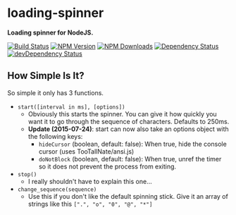# loading-spinner
**Loading spinner for NodeJS.**

[![Build Status](https://travis-ci.org/ivangabriele/loading-spinner.svg?branch=master)](https://travis-ci.org/ivangabriele/loading-spinner)
[![NPM Version](https://img.shields.io/npm/v/loading-spinner.svg?style=flat)](https://www.npmjs.org/package/loading-spinner)
[![NPM Downloads](https://img.shields.io/npm/dm/loading-spinner.svg?style=flat)](https://www.npmjs.org/package/loading-spinner)
[![Dependency Status](https://david-dm.org/ivangabriele/loading-spinner.svg)](https://david-dm.org/ivangabriele/loading-spinner)
[![devDependency Status](https://david-dm.org/ivangabriele/loading-spinner/dev-status.svg)](https://david-dm.org/ivangabriele/loading-spinner#info=devDependencies)

How Simple Is It?
-----------------

So simple it only has 3 functions.

 * `start([interval in ms], [options])`
   * Obviously this starts the spinner. You can give it how quickly you want it to go through the sequence of characters. Defaults to 250ms.
   * **Update (2015-07-24)**: start can now also take an options object with the following keys:
     * `hideCursor` (boolean, default: false): When true, hide the console cursor (uses TooTallNate/ansi.js)
     * `doNotBlock` (boolean, default: false): When true, unref the timer so it does not prevent the process from exiting.
 * `stop()`
   * I really shouldn't have to explain this one...
 * `change_sequence(sequence)`
   * Use this if you don't like the default spinning stick. Give it an array of strings like this `[".", "o", "0", "@", "*"]`
